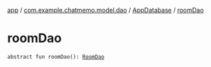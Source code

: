 [app](../../index.md) / [com.example.chatmemo.model.dao](../index.md) / [AppDatabase](index.md) / [roomDao](./room-dao.md)

# roomDao

`abstract fun roomDao(): `[`RoomDao`](../-room-dao/index.md)